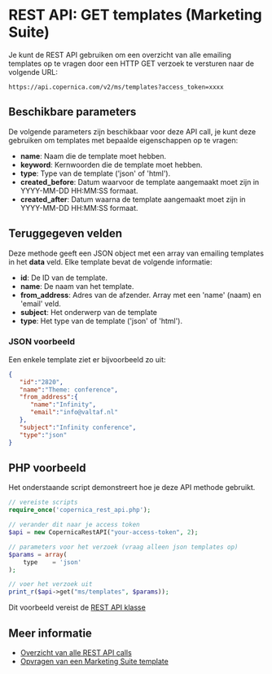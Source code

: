 # REST API: GET templates (Marketing Suite)

Je kunt de REST API gebruiken om een overzicht van alle emailing templates op te vragen 
door een HTTP GET verzoek te versturen naar de volgende URL:

`https://api.copernica.com/v2/ms/templates?access_token=xxxx`

## Beschikbare parameters

De volgende parameters zijn beschikbaar voor deze API call, je kunt deze 
gebruiken om templates met bepaalde eigenschappen op te vragen:

* **name**: Naam die de template moet hebben.
* **keyword**: Kernwoorden die de template moet hebben.
* **type**: Type van de template ('json' of 'html').
* **created_before**: Datum waarvoor de template aangemaakt moet zijn in YYYY-MM-DD HH:MM:SS formaat.
* **created_after**: Datum waarna de template aangemaakt moet zijn in YYYY-MM-DD HH:MM:SS formaat.

## Teruggegeven velden

Deze methode geeft een JSON object met een array van emailing templates 
in het **data** veld. Elke template bevat de volgende informatie:

* **id**: De ID van de template.    
* **name**: De naam van het template.
* **from_address**: Adres van de afzender. Array met een 'name' (naam) en 'email' veld.
* **subject**: Het onderwerp van de template
* **type**: Het type van de template ('json' of 'html').

### JSON voorbeeld

Een enkele template ziet er bijvoorbeeld zo uit:

```json
{  
   "id":"2820",
   "name":"Theme: conference",
   "from_address":{  
      "name":"Infinity",
      "email":"info@valtaf.nl"
   },
   "subject":"Infinity conference",
   "type":"json"
}
```

## PHP voorbeeld

Het onderstaande script demonstreert hoe je deze API methode gebruikt. 

```php
// vereiste scripts
require_once('copernica_rest_api.php');

// verander dit naar je access token
$api = new CopernicaRestAPI("your-access-token", 2);

// parameters voor het verzoek (vraag alleen json templates op)
$params = array(
    type    = 'json'
);

// voer het verzoek uit
print_r($api->get("ms/templates", $params));
```

Dit voorbeeld vereist de [REST API klasse](./rest-php)

## Meer informatie

* [Overzicht van alle REST API calls](./rest-api)
* [Opvragen van een Marketing Suite template](./rest-get-ms-template)
